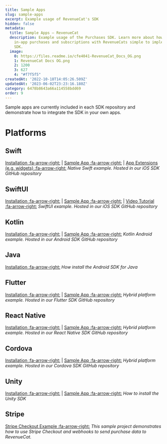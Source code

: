 ```yaml
---
title: Sample Apps
slug: sample-apps
excerpt: Example usage of RevenueCat's SDK
hidden: false
metadata:
  title: Sample Apps – RevenueCat
  description: Example usage of the Purchases SDK. Learn more about how to set up
    in-app purchases and subscriptions with RevenueCats simple to implement Purchases
    SDK.
  image:
    0: https://files.readme.io/cfe4041-RevenueCat_Docs_OG.png
    1: RevenueCat Docs OG.png
    2: 1200
    3: 627
    4: "#f7f5f5"
createdAt: '2022-10-18T14:05:26.509Z'
updatedAt: '2023-06-02T23:23:16.180Z'
category: 6478b8643a66a114558bdd69
order: 9
---
```

Sample apps are currently included in each SDK repository and demonstrate how to integrate the SDK in your own apps.

# Platforms

## Swift
  [Installation :fa-arrow-right:](doc:ios) | [Sample App :fa-arrow-right:](https://github.com/RevenueCat/purchases-ios/tree/main/Examples/MagicWeather) | [App Extensions (e.g. widgets) :fa-arrow-right:](doc:ios-app-extensions) 
  *Native Swift example. Hosted in our iOS SDK GitHub repository*

## SwiftUI
  [Installation :fa-arrow-right:](doc:ios) | [Sample App :fa-arrow-right:](https://github.com/RevenueCat/purchases-ios/tree/main/Examples/MagicWeatherSwiftUI) | [Video Tutorial :fa-arrow-right:](https://www.youtube.com/watch?v=WLVUGYFkL3Q)
  *SwiftUI example. Hosted in our iOS SDK GitHub repository*

## Kotlin
  [Installation :fa-arrow-right:](doc:android) | [Sample App :fa-arrow-right:](https://github.com/RevenueCat/purchases-android/tree/main/examples/MagicWeather)
  *Kotlin Android example. Hosted in our Android SDK GitHub repository*

## Java
  [Installation :fa-arrow-right:](doc:android)
  *How install the Android SDK for Java*

## Flutter
  [Installation :fa-arrow-right:](doc:flutter) | [Sample App :fa-arrow-right:](https://github.com/RevenueCat/purchases-flutter/tree/main/revenuecat_examples/MagicWeather)
  *Hybrid platform example. Hosted in our Flutter SDK GitHub repository*
  
## React Native
  [Installation :fa-arrow-right:](doc:reactnative) | [Sample App :fa-arrow-right:](https://github.com/RevenueCat/react-native-purchases/tree/main/examples/MagicWeather)
  *Hybrid platform example. Hosted in our React Native SDK GitHub repository*

## Cordova
  [Installation :fa-arrow-right:](doc:cordova) | [Sample App :fa-arrow-right:](https://github.com/RevenueCat/cordova-plugin-purchases/tree/main/examples/cordova-sample/MyApp)
  *Hybrid platform example. Hosted in our Cordova SDK GitHub repository*

## Unity
  [Installation :fa-arrow-right:](doc:unity) | [Sample App :fa-arrow-right:](https://github.com/RevenueCat/purchases-unity/tree/main/Subtester)
  *How to install the Unity SDK*

## Stripe
  [Stripe Checkout Example :fa-arrow-right:](doc:stripe-checkout-example) 
  *This sample project demonstrates how to use Stripe Checkout and webhooks to send purchase data to RevenueCat.*